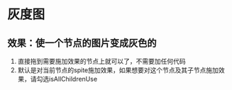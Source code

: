# 灰度图
## 效果：使一个节点的图片变成灰色的
1. 直接拖到需要施加效果的节点上就可以了，不需要加任何代码
2. 默认是对当前节点的spite施加效果，如果想要对这个节点及其子节点施加效果，请勾选isAllChildrenUse